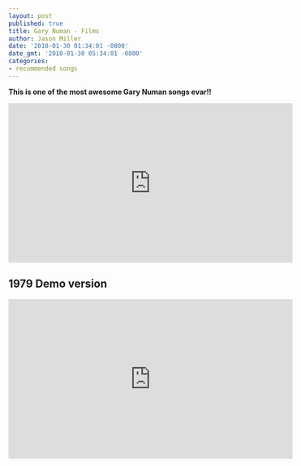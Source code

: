 ```yaml
---
layout: post
published: true
title: Gary Numan - Films
author: Jason Miller
date: '2010-01-30 01:34:01 -0800'
date_gmt: '2010-01-30 05:34:01 -0800'
categories:
- recommended songs
---
```


__This is one of the most awesome Gary Numan songs evar!!__

<iframe width="560" height="315" src="https://www.youtube.com/embed/6HbIGk6zH_k?si=ITAo7Pf7T8YER0Gb" title="YouTube video player" frameborder="0" allow="accelerometer; autoplay; clipboard-write; encrypted-media; gyroscope; picture-in-picture; web-share" referrerpolicy="strict-origin-when-cross-origin" allowfullscreen></iframe>

## 1979 Demo version

<iframe width="560" height="315" src="https://www.youtube.com/embed/9nRI7BAJ6T0?si=oxFgImJxVwIOlGeO" title="YouTube video player" frameborder="0" allow="accelerometer; autoplay; clipboard-write; encrypted-media; gyroscope; picture-in-picture; web-share" referrerpolicy="strict-origin-when-cross-origin" allowfullscreen></iframe>
